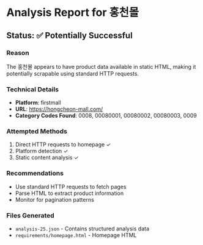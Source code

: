 # Analysis Report for 홍천몰

## Status: ✅ Potentially Successful

### Reason
The 홍천몰 appears to have product data available in static HTML, making it potentially scrapable using standard HTTP requests.

### Technical Details
- **Platform**: firstmall
- **URL**: https://hongcheon-mall.com/
- **Category Codes Found**: 0008, 00080001, 00080002, 00080003, 0009

### Attempted Methods
1. Direct HTTP requests to homepage ✓
2. Platform detection ✓
3. Static content analysis ✓

### Recommendations
- Use standard HTTP requests to fetch pages
- Parse HTML to extract product information
- Monitor for pagination patterns

### Files Generated
- `analysis-25.json` - Contains structured analysis data
- `requirements/homepage.html` - Homepage HTML